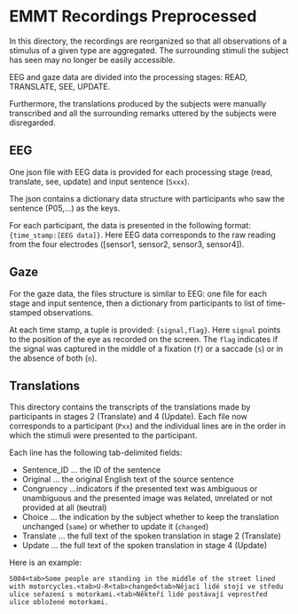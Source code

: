# EMMT Recordings Preprocessed

In this directory, the recordings are reorganized so that all observations of a stimulus of a given type are aggregated. The surrounding stimuli the subject has seen may no longer be easily accessible.

EEG and gaze data are divided into the processing stages: READ, TRANSLATE, SEE, UPDATE.

Furthermore, the translations produced by the subjects were manually transcribed and all the surrounding remarks uttered by the subjects were disregarded.

## EEG 

One json file with EEG data is provided for each processing stage (read, translate, see, update) and input sentence (``Sxxx``).

The json contains a dictionary data structure with participants who saw the sentence (P05,...) as the keys.

For each participant, the data is presented in the following format: ``{time_stamp:[EEG data]}``. Here EEG data corresponds to the raw reading from the four electrodes ([sensor1, sensor2, sensor3, sensor4]).

## Gaze

For the gaze data, the files structure is similar to EEG: one file for each stage and input sentence, then a dictionary from participants to list of time-stamped observations.

At each time stamp, a tuple is provided: ``{signal,flag}``. Here ``signal`` points to the position of the eye as recorded on the screen. The ``flag`` indicates if the signal was captured in the middle of a fixation (``f``) or a saccade (``s``) or in the absence of both (``n``).

## Translations

This directory contains the transcripts of the translations made by participants in stages 2 (Translate) and 4 (Update).
Each file now corresponds to a participant (``Pxx``) and the individual lines are in the order in which the stimuli were presented to the participant.

Each line has the following tab-delimited fields:

- Sentence_ID ... the ID of the sentence
- Original ... the original English text of the source sentence
- Congruency ...indicators if the presented text was ``A``mbiguous or ``U``nambiguous and the presented image was ``R``elated, ``U``nrelated or not provided at all (``N``eutral)
- Choice ... the indication by the subject whether to keep the translation unchanged (``same``) or whether to update it (``changed``)
- Translate ... the full text of the spoken translation in stage 2 (Translate)
- Update ... the full text of the spoken translation in stage 4 (Update)

Here is an example:
```
S004<tab>Some people are standing in the middle of the street lined with motorcycles.<tab>U-R<tab>changed<tab>Nějací lidé stojí ve středu ulice seřazení s motorkami.<tab>Někteří lidé postávají veprostřed ulice obložené motorkami.
```

